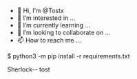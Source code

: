 - 👋 Hi, I’m @Tostx
- 👀 I’m interested in ...
- 🌱 I’m currently learning ...
- 💞️ I’m looking to collaborate on ...
- 📫 How to reach me ...

<!---
Tostx/Tostx is a ✨ special ✨ repository because its `README.md` (this file) appears on your GitHub profile.
You can click the Preview link to take a look at your changes.
---> $ python3 -m pip install -r requirements.txt
Sherlock-- tost


